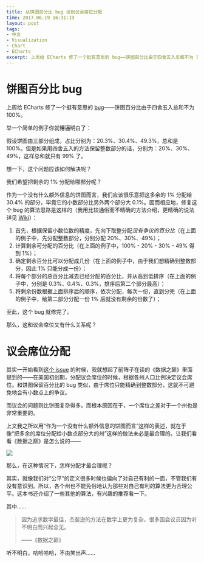 ```yaml
---
title: 从饼图百分比 bug 谈到议会席位分配
time: 2017.06.19 16:31:19
layout: post
tags:
- 中文
- Visualization
- Chart
- ECharts
excerpt: 上周给 ECharts 修了一个挺有意思的 bug——饼图百分比由于四舍五入总和不为 100%。举一个简单的例子你就<del>懵逼</del>明白了：假设饼图由三部分组成，占比分别为：20.3%、30.4%、49.3%，总和是 100%。但是如果保留一位小数的话，分别为：20%、30%、49%，这样总和就只有 99% 了。想一下，这个问题应该如何解决呢？
---
```


# 饼图百分比 bug

上周给 ECharts 修了一个挺有意思的 [bug](https://github.com/ecomfe/echarts/commit/fa8db37e5e11b74cbe6e377399c1bb49b8847704)——饼图百分比由于四舍五入总和不为 100%。

举一个简单的例子你就<del>懵逼</del>明白了：

假设饼图由三部分组成，占比分别为：20.3%、30.4%、49.3%，总和是 100%。但是如果用四舍五入的方法保留整数部分的话，分别为：20%、30%、49%，这样总和就只有 99% 了。

想一下，这个问题应该如何解决呢？

<div class="split"></div>

我们希望把剩余的 1% 分配给哪部分呢？

作为一个没有什么额外信息的饼图而言，我们应该很乐意把这多余的 1% 分配给 30.4% 的部分，毕竟它的小数部分比另外两个部分大 0.1%。因而相应地，修复这个 bug 的算法思路是这样的（我用比较通俗而不精确的方法介绍，更精确的说法详见 [Wiki](https://en.wikipedia.org/wiki/Largest_remainder_method)）：

1. 首先，根据保留小数位数的精度，先向下取整分配*没有争议的百分比*（在上面的例子中，先分配整数部分，分别分配 20%、30%、49%）；
2. 计算剩余可分配的百分比（在上面的例子中，100% - 20% - 30% - 49% 得到 1%）；
3. 确定剩余百分比可以分配成几份（在上面的例子中，由于我们想精确到整数部分，因此 1% 只能分成一份）；
4. 将每个部分的总百分比减去已经分配的百分比，并从高到低排序（在上面的例子中，分别是 0.3%、0.4%、0.3%，排序后第二个部分最高）；
5. 将剩余份数根据上面排序后的顺序，依次分配，每次一份，直到分完（在上面的例子中，给第二部分分配一份 1% 后就没有剩余的份数了）；

至此，这个 bug 就修完了。

<div class="split"></div>

那么，这和议会席位又有什么关系呢？


# 议会席位分配

其实一开始看到[这个 issue](https://github.com/ecomfe/echarts/issues/5850) 的时候，我就想起了前阵子在读的《数据之巅》里面提到的——在美国初创期，分配议会席位的时候，根据各州人口比例决定议会席位。和饼图保留百分比的 bug 类似，由于席位只能精确到整数部分，这就不可避免地会有小数点上的争议。

而议会的问题则比饼图复杂得多。而根本原因在于，一个席位之差对于一个州也是非常重要的。

上文我之所以用“作为一个没有什么额外信息的饼图而言”这样的表述，就在于像“把多余的席位分配给小数点部分大的州”这样的做法未必是最合理的。让我们看看《数据之巅》是怎么说的——

<img class="single-img" src="{{ site.loadingImg }}" data-src="{{ site.url }}/img/post/2017-06-13-pie-percentage-book-1.jpg">

那么，在这种情况下，怎样分配才最合理呢？

其实，就像我们对“公平”的定义很多时候也偏向了对自己有利的一面，不管我们有没有意识到。所以，各个州也不能免俗地认为那些对自己有利的算法更为合理公平。这本书还介绍了一些其他的算法，有兴趣的推荐看一下。

其中……

> 因为追求数学最佳，杰斐逊的方法在数学上更为复杂，很多国会议员因为听不明白而兴起全无。
>
> ——《数据之巅》

听不明白，哈哈哈哈，不由笑出声……


